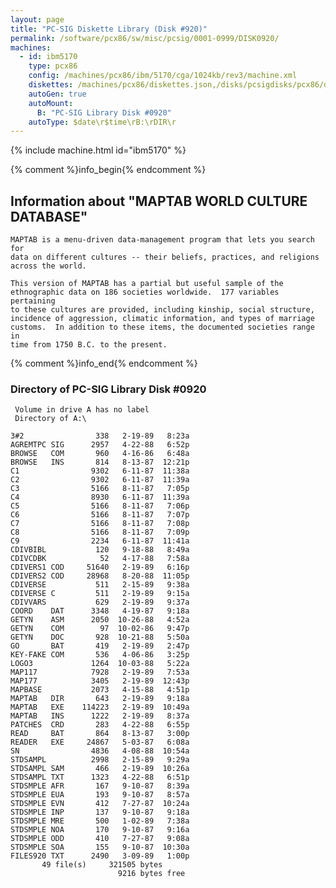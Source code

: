 ```yaml
---
layout: page
title: "PC-SIG Diskette Library (Disk #920)"
permalink: /software/pcx86/sw/misc/pcsig/0001-0999/DISK0920/
machines:
  - id: ibm5170
    type: pcx86
    config: /machines/pcx86/ibm/5170/cga/1024kb/rev3/machine.xml
    diskettes: /machines/pcx86/diskettes.json,/disks/pcsigdisks/pcx86/diskettes.json
    autoGen: true
    autoMount:
      B: "PC-SIG Library Disk #0920"
    autoType: $date\r$time\rB:\rDIR\r
---
```


{% include machine.html id="ibm5170" %}

{% comment %}info_begin{% endcomment %}

## Information about "MAPTAB WORLD CULTURE DATABASE"

    MAPTAB is a menu-driven data-management program that lets you search for
    data on different cultures -- their beliefs, practices, and religions
    across the world.
    
    This version of MAPTAB has a partial but useful sample of the
    ethnographic data on 186 societies worldwide.  177 variables pertaining
    to these cultures are provided, including kinship, social structure,
    incidence of aggression, climatic information, and types of marriage
    customs.  In addition to these items, the documented societies range in
    time from 1750 B.C. to the present.
{% comment %}info_end{% endcomment %}


### Directory of PC-SIG Library Disk #0920

     Volume in drive A has no label
     Directory of A:\

    3#2                338   2-19-89   8:23a
    AGREMTPC SIG      2957   4-22-88   6:52p
    BROWSE   COM       960   4-16-86   6:48a
    BROWSE   INS       814   8-13-87  12:21p
    C1                9302   6-11-87  11:38a
    C2                9302   6-11-87  11:39a
    C3                5166   8-11-87   7:05p
    C4                8930   6-11-87  11:39a
    C5                5166   8-11-87   7:06p
    C6                5166   8-11-87   7:07p
    C7                5166   8-11-87   7:08p
    C8                5166   8-11-87   7:09p
    C9                2234   6-11-87  11:41a
    CDIVBIBL           120   9-18-88   8:49a
    CDIVCDBK            52   4-17-88   7:58a
    CDIVERS1 COD     51640   2-19-89   6:16p
    CDIVERS2 COD     28968   8-20-88  11:05p
    CDIVERSE           511   2-15-89   9:38a
    CDIVERSE C         511   2-19-89   9:15a
    CDIVVARS           629   2-19-89   9:37a
    COORD    DAT      3348   4-19-87   9:18a
    GETYN    ASM      2050  10-26-88   4:52a
    GETYN    COM        97  10-02-86   9:47p
    GETYN    DOC       928  10-21-88   5:50a
    GO       BAT       419   2-19-89   2:47p
    KEY-FAKE COM       536   4-06-86   3:25p
    LOGO3             1264  10-03-88   5:22a
    MAP117            7928   2-19-89   7:53a
    MAP177            3405   2-19-89  12:43p
    MAPBASE           2073   4-15-88   4:51p
    MAPTAB   DIR       643   2-19-89   9:18a
    MAPTAB   EXE    114223   2-19-89  10:49a
    MAPTAB   INS      1222   2-19-89   8:37a
    PATCHES  CRD       283   4-22-88   6:55p
    READ     BAT       864   8-13-87   3:00p
    READER   EXE     24867   5-03-87   6:08a
    SN                4836   4-08-88  10:54a
    STDSAMPL          2998   2-15-89   9:29a
    STDSAMPL SAM       466   2-19-89  10:26a
    STDSAMPL TXT      1323   4-22-88   6:51p
    STDSMPLE AFR       167   9-10-87   8:39a
    STDSMPLE EUA       193   9-10-87   8:57a
    STDSMPLE EVN       412   7-27-87  10:24a
    STDSMPLE INP       137   9-10-87   9:18a
    STDSMPLE MRE       500   1-02-89   7:38a
    STDSMPLE NOA       170   9-10-87   9:16a
    STDSMPLE ODD       410   7-27-87   9:08a
    STDSMPLE SOA       155   9-10-87  10:30a
    FILES920 TXT      2490   3-09-89   1:00p
           49 file(s)     321505 bytes
                            9216 bytes free
